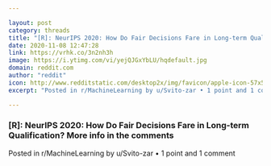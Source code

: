 ```yaml
---

layout: post
category: threads
title: "[R]: NeurIPS 2020: How Do Fair Decisions Fare in Long-term Qualification? More info in the comments"
date: 2020-11-08 12:47:28
link: https://vrhk.co/3n2nh3h
image: https://i.ytimg.com/vi/yejQJGxYbLU/hqdefault.jpg
domain: reddit.com
author: "reddit"
icon: http://www.redditstatic.com/desktop2x/img/favicon/apple-icon-57x57.png
excerpt: "Posted in r/MachineLearning by u/Svito-zar • 1 point and 1 comment"

---
```


### [R]: NeurIPS 2020: How Do Fair Decisions Fare in Long-term Qualification? More info in the comments

Posted in r/MachineLearning by u/Svito-zar • 1 point and 1 comment